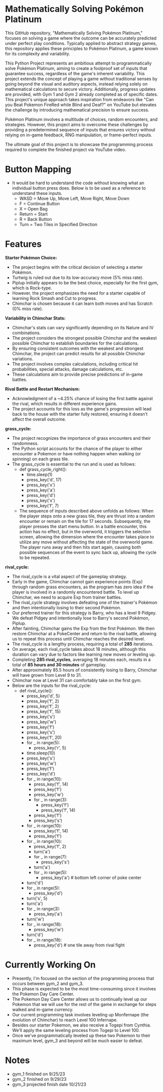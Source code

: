 # Mathematically Solving Pokémon Platinum
This GitHub repository, "Mathematically Solving Pokémon Platinum," focuses on solving a game where the outcome can be accurately predicted under perfect play conditions. Typically applied to abstract strategy games, this repository applies these principles to Pokémon Platinum, a game known for its complexity and variability.

This Python Project represents an ambitious attempt to programmatically solve Pokémon Platinum, aiming to create a foolproof set of inputs that guarantee success, regardless of the game's inherent variability. This project extends the concept of playing a game without traditional senses by going beyond the visual and auditory aspects, instead relying solely on mathematical calculations to secure victory. Additionally, progress updates are provided, with Gym 1 and Gym 2 already completed as of specific dates. This project's unique approach takes inspiration from endeavors like "Can you Beat Pokemon FireRed while Blind and Deaf?" on YouTube but elevates the challenge by introducing mathematical precision to ensure success.

Pokémon Platinum involves a multitude of choices, random encounters, and strategies. However, this project aims to overcome these challenges by providing a predetermined sequence of inputs that ensures victory without relying on in-game feedback, RNG manipulation, or frame-perfect inputs.

The ultimate goal of this project is to showcase the programming process required to complete the finished project via YouTube video.
# Button Mapping
- It would be hard to understand the code without knowing what an individual button press does. Below is to be used as a reference to understand these inputs.
  - WASD = Move Up, Move Left, Move Right, Move Down
  - F = Continue Button
  - X = Open Bag
  - Return = Start
  - R = Back Button
  - Turn = Two Tiles in Specified Direction

# Features
**Starter Pokémon Choice:**
- The project begins with the critical decision of selecting a starter Pokémon.
- Turtwig is ruled out due to its low-accuracy move (5% miss rate).
- Piplup initially appears to be the best choice, especially for the first gym, which is Rock-type.
- However, the project emphasizes the need for a starter capable of learning Rock Smash and Cut to progress.
- Chimchar is chosen because it can learn both moves and has Scratch (0% miss rate).

**Variability in Chimchar Stats:**
- Chimchar's stats can vary significantly depending on its Nature and IV combinations.
- The project considers the strongest possible Chimchar and the weakest possible Chimchar to establish boundaries for the calculations.
- By ensuring consistent outcomes with the weakest and strongest Chimchar, the project can predict results for all possible Chimchar variations.
- The project involves complex calculations, including critical hit probabilities, special attacks, damage calculations, etc.
- These calculations aim to provide precise predictions of in-game battles.

**Rival Battle and Restart Mechanism:**
- Acknowledgment of a ~4.25% chance of losing the first battle against the rival, which results in different experience gains.
- The project accounts for this loss as the game's progression will lead back to the house with the starter fully restored, ensuring it doesn't affect the overall outcome.

**grass_cycle:**
- The project recognizes the importance of grass encounters and their randomness.
- The Python script accounts for the chance of the player to either encounter a Pokemon or have nothing happen when walking (or spinning) on each grass tile.  
- The grass_cycle is essential to the run and is used as follows:
  - def grass_cycle_right():
    - time.sleep(1)
    - press_key('d', 17)
    - press_key('x')
    - press_key('a')
    - press_key('d')
    - press_key('x')
    - press_key('f', 7)
  - The sequence of inputs described above unfolds as follows: When the player steps onto a new grass tile, they are thrust into a random encounter or remain on the tile for 17 seconds. Subsequently, the player presses the start menu button. In a battle encounter, this action has no effect, but in the overworld, it triggers the selection screen, allowing the dimension where the encounter takes place to utilize any move without affecting the state of the overworld game. The player runs away and then hits start again, causing both possible sequences of the event to sync back up, allowing the cycle to be repeated.

  

**rival_cycle:**
- The rival_cycle is a vital aspect of the gameplay strategy.
- Early in the game, Chimchar cannot gain experience points (Exp) through random grass encounters, as the program has zero idea if the player is involved in a randomly encountered battle. To level up Chimchar, we need to acquire Exp from trainer battles.
- The rival_cycle strategy involves defeating one of the trainer's Pokémon and then intentionally losing to their second Pokémon.
- Our preferred trainer for this strategy is Barry, who has a level 9 Pidgey. We defeat Pidgey and intentionally lose to Barry's second Pokémon, Piplup.
- After fainting, Chimchar gains the Exp from the first Pokémon. We then restore Chimchar at a PokeCenter and return to the rival battle, allowing us to repeat this process until Chimchar reaches the desired level.
- The rival_cycle is a lengthy process, requiring a total of **285** iterations.
- On average, each rival_cycle takes about 18 minutes, although this duration can vary due to factors like learning new moves or leveling up.
- Completing **285 rival_cycles**, averaging 18 minutes each, results in a total of **85 hours and 30 minutes** of gameplay.
- After approximately 85.5 hours of consistently losing to Barry, Chimchar will have grown from Level 9 to 31.
- Chimchar now at Level 31 can comfortably take on the first gym.
- Below are the inputs for the rival_cycle:
  - def rival_cycle():
    - press_key('d', 5)
    - press_key('f', 2)
    - press_key('f', 2)
    - press_key('f', 15)
    - press_key('s')
    - press_key('w')
    - press_key('f')
    - press_key('s')
    - press_key('f', 20)
    - for _ in range(5):
      -  press_key('r', 5)
    - time.sleep(10)
    - press_key('s')
    - press_key('w')
    - press_key('f')
    - press_key('d')
    - for _ in range(10):
       - press_key('f', 14)
       - press_key('f')
       - press_key('w')
       - for _ in range(3):
           - press_key('f')
           - press_key('f', 14)
       - press_key('f')
       - press_key('s')
    - for _ in range(10):
       - press_key('f', 14)
       - press_key('f')
    - for _ in range(10):
       - press_key('f', 2)
       - turn('a')
       - for _ in range(7):
           - press_key('s')
       - turn('a')
       - for _ in range(5):
           - press_key('a')  # bottom left corner of poke center
    - turn('d')
    - for _ in range(5):
       - press_key('d')
    - turn('s', 5)
    - turn('a')
    - for _ in range(3):
       - press_key('a')
    - turn('w')
    - for _ in range(18):
       - press_key('w')
    - turn('d')
    - for _ in range(18):
       - press_key('d')  # one tile away from rival fight
     
# Currently Working On 
- Presently, I'm focused on the section of the programming process that occurs between gym_2 and gym_3.
- This phase is expected to be the most time-consuming since it involves the Pokemon Day Care Center.
- The Pokemon Day Care Center allows us to continually level up our Pokemon that we will use for the rest of the game in exchange for steps walked and in-game currency.
- Our current programming task involves leveling up Monfernape (the evolution of Chimchar) to reach Level 100 Infernape.
- Besides our starter Pokemon, we also receive a Togepi from Cynthia. We'll apply the same leveling process from Togepi to Level 100.
- Once we've programmatically leveled up these two Pokemon to their maximum level, gym_3 and beyond will be much easier to defeat.
  
# Notes
- gym_1 finished on 9/25/23
- gym_2 finished on 9/29/23
- gym_3 projected finish date 10/21/23

